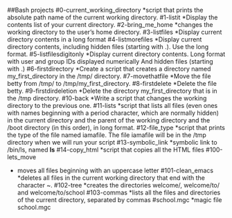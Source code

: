 ##Bash projects
#0-current_working_directory
*script that prints the absolute path name of the current working directory.
#1-listit
*Display the contents list of your current directory.
#2-bring_me_home
*changes the working directory to the user’s home directory.
#3-listfiles
*Display current directory contents in a long format
#4-listmorefiles
*Display current directory contents, including hidden files (starting with .). Use the long format.
#5-listfilesdigitonly
*Display current directory contents.
Long format
with user and group IDs displayed numerically
And hidden files (starting with .)
#6-firstdirectory
*Create a script that creates a directory named my_first_directory in the /tmp/ directory.
#7-movethatfile
*Move the file betty from /tmp/ to /tmp/my_first_directory.
#8-firstdelete
*Delete the file betty.
#9-firstdirdeletion
*Delete the directory my_first_directory that is in the /tmp directory.
#10-back
*Write a script that changes the working directory to the previous one.
#11-lists
*script that lists all files (even ones with names beginning with a period character, which are normally hidden) in the current directory and the parent of the working directory and the /boot directory (in this order), in long format.
#12-file_type
*script that prints the type of the file named iamafile. The file iamafile will be in the /tmp directory when we will run your script
#13-symbolic_link
*symbolic link to /bin/ls, named __ls__
#14-copy_html
*script that copies all the HTML files
#100-lets_move
* moves all files beginning with an uppercase letter
#101-clean_emacs
*deletes all files in the current working directory that end with the character ~.
#102-tree
*creates the directories welcome/, welcome/to/ and welcome/to/school
#103-commas
*lists all the files and directories of the current directory, separated by commas
#school.mgc
*magic file school.mgc







